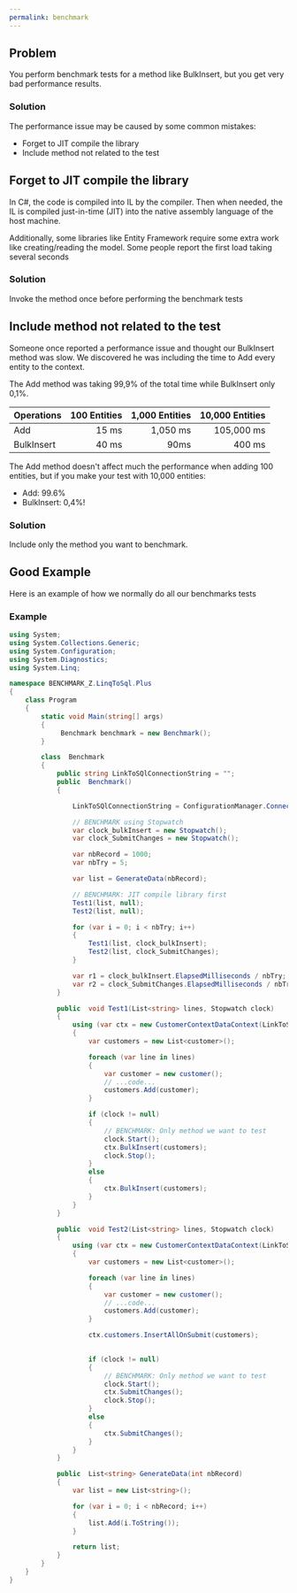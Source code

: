 ```yaml
---
permalink: benchmark
---
```


## Problem
You perform benchmark tests for a method like BulkInsert, but you get very bad performance results.

### Solution
The performance issue may be caused by some common mistakes:

- Forget to JIT compile the library
- Include method not related to the test


## Forget to JIT compile the library
In C#, the code is compiled into IL by the compiler. Then when needed, the IL is compiled just-in-time (JIT) into the native assembly language of the host machine.

Additionally, some libraries like Entity Framework require some extra work like creating/reading the model. Some people report the first load taking several seconds
<!--
Entity Framework Extensions also takes some time to be compiled. It can take around 100ms the first time you use a method! So if you include it this time, your benchmark time is currently way higher than it should.!-->

### Solution
Invoke the method once before performing the benchmark tests

## Include method not related to the test
Someone once reported a performance issue and thought our BulkInsert method was slow. We discovered he was including the time to Add every entity to the context.

The Add method was taking 99,9% of the total time while BulkInsert only 0,1%.


| Operations | 100 Entities | 1,000 Entities | 10,000 Entities |
| :--------- | -----------: | -------------: | --------------: |
| Add        | 15 ms        | 1,050 ms       | 105,000 ms      |
| BulkInsert | 40 ms        | 90ms           | 400 ms          |


The Add method doesn't affect much the performance when adding 100 entities, but if you make your test with 10,000 entities:
 - Add: 99.6%
 - BulkInsert: 0,4%!

### Solution
Include only the method you want to benchmark.

## Good Example
Here is an example of how we normally do all our benchmarks tests

### Example

```csharp
using System;
using System.Collections.Generic;
using System.Configuration;
using System.Diagnostics;
using System.Linq;

namespace BENCHMARK_Z.LinqToSql.Plus
{
    class Program
    { 
        static void Main(string[] args)
        {
             Benchmark benchmark = new Benchmark();
        }

        class  Benchmark
        {
            public string LinkToSQlConnectionString = "";
            public  Benchmark()
            {

                LinkToSQlConnectionString = ConfigurationManager.ConnectionStrings["LinkToSQlConnectionString"].ToString();

                // BENCHMARK using Stopwatch
                var clock_bulkInsert = new Stopwatch();
                var clock_SubmitChanges = new Stopwatch();

                var nbRecord = 1000;
                var nbTry = 5;

                var list = GenerateData(nbRecord);

                // BENCHMARK: JIT compile library first
                Test1(list, null);
                Test2(list, null);

                for (var i = 0; i < nbTry; i++)
                {
                    Test1(list, clock_bulkInsert);
                    Test2(list, clock_SubmitChanges);
                }

                var r1 = clock_bulkInsert.ElapsedMilliseconds / nbTry;
                var r2 = clock_SubmitChanges.ElapsedMilliseconds / nbTry;
            }

            public  void Test1(List<string> lines, Stopwatch clock)
            {
                using (var ctx = new CustomerContextDataContext(LinkToSQlConnectionString))
                {
                    var customers = new List<customer>();

                    foreach (var line in lines)
                    {
                        var customer = new customer();
                        // ...code...
                        customers.Add(customer);
                    }

                    if (clock != null)
                    {
                        // BENCHMARK: Only method we want to test
                        clock.Start();
                        ctx.BulkInsert(customers);
                        clock.Stop();
                    }
                    else
                    {
                        ctx.BulkInsert(customers);
                    } 
                }
            }

            public  void Test2(List<string> lines, Stopwatch clock)
            {
                using (var ctx = new CustomerContextDataContext(LinkToSQlConnectionString))
                {
                    var customers = new List<customer>();

                    foreach (var line in lines)
                    {
                        var customer = new customer();
                        // ...code...
                        customers.Add(customer);
                    }

                    ctx.customers.InsertAllOnSubmit(customers);

                    
                    if (clock != null)
                    {
                        // BENCHMARK: Only method we want to test
                        clock.Start();
                        ctx.SubmitChanges();
                        clock.Stop();
                    }
                    else
                    {
                        ctx.SubmitChanges();
                    }
                }
            }

            public  List<string> GenerateData(int nbRecord)
            {
                var list = new List<string>();

                for (var i = 0; i < nbRecord; i++)
                {
                    list.Add(i.ToString());
                }

                return list;
            }
        } 
    }
}
```

